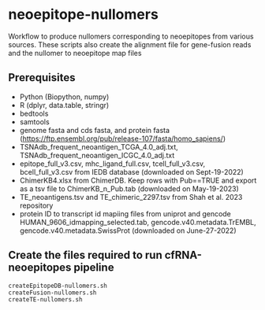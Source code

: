 # neoepitope-nullomers
Workflow to produce nullomers corresponding to neoepitopes from various sources. These scripts also create the alignment file for gene-fusion reads and the nullomer to neoepitope map files

## Prerequisites
- Python (Biopython, numpy)
- R (dplyr, data.table, stringr)
- bedtools
- samtools
- genome fasta and cds fasta, and protein fasta (https://ftp.ensembl.org/pub/release-107/fasta/homo_sapiens/)
- TSNAdb_frequent_neoantigen_TCGA_4.0_adj.txt, TSNAdb_frequent_neoantigen_ICGC_4.0_adj.txt 
- epitope_full_v3.csv, mhc_ligand_full.csv, tcell_full_v3.csv, bcell_full_v3.csv from IEDB database (downloaded on Sept-19-2022)
- ChimerKB4.xlsx from ChimerDB. Keep rows with Pub==TRUE and export as a tsv file to ChimerKB_n_Pub.tab  (downloaded on May-19-2023)
- TE_neoantigens.tsv and TE_chimeric_2297.tsv from Shah et al. 2023 repository 
- protein ID to transcript id mapiing files from uniprot and gencode HUMAN_9606_idmapping_selected.tab, gencode.v40.metadata.TrEMBL, gencode.v40.metadata.SwissProt  (downloaded on June-27-2022)

## Create the files required to run cfRNA-neoepitopes pipeline
 
```
createEpitopeDB-nullomers.sh
createFusion-nullomers.sh
createTE-nullomers.sh
```
